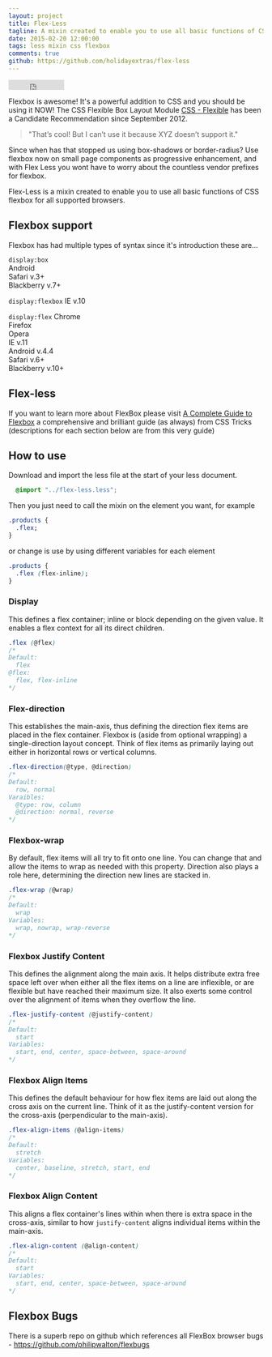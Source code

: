 ```yaml
---
layout: project
title: Flex-Less
tagline: A mixin created to enable you to use all basic functions of CSS flexbox for all supported browsers.
date: 2015-02-20 12:00:00
tags: less mixin css flexbox
comments: true
github: https://github.com/holidayextras/flex-less
---
```


<iframe src="http://ghbtns.com/github-btn.html?user=holidayextras&repo=flex-less&type=watch&count=true"
  allowtransparency="true" frameborder="0" scrolling="0" width="110" height="20" align="center"></iframe>


Flexbox is awesome! It's a powerful addition to CSS and you should be using it NOW!
The CSS Flexible Box Layout Module [CSS - Flexible](www.w3.org/TR/css3-flexbox/) has been a Candidate Recommendation since September 2012.

> "That’s cool! But I can’t use it because XYZ doesn’t support it."

Since when has that stopped us using box-shadows or border-radius?
Use flexbox now on small page components as progressive enhancement, and with Flex Less you wont have to worry about the countless vendor prefixes for flexbox.

Flex-Less is a mixin created to enable you to use all basic functions of CSS flexbox for all supported browsers.


## Flexbox support
Flexbox has had multiple types of syntax since it's introduction these are...

`display:box`   
Android  
Safari v.3+  
Blackberry v.7+  

`display:flexbox` 
IE v.10  

`display:flex`
Chrome  
Firefox  
Opera  
IE v.11  
Android v.4.4  
Safari v.6+  
Blackberry v.10+  

## Flex-less
If you want to learn more about FlexBox please visit [A Complete Guide to Flexbox](http://css-tricks.com/snippets/css/a-guide-to-flexbox/) a comprehensive and brilliant guide (as always) from CSS Tricks
(descriptions for each section below are from this very guide)

## How to use
Download and import the less file at the start of your less document.

```css
  @import "../flex-less.less";
```

Then you just need to call the mixin on the element you want, for example

```css
.products {
  .flex;
}
```
or change is use by using different variables for each element

```css
.products {
  .flex (flex-inline);
}
```

### Display
This defines a flex container; inline or block depending on the given value. It enables a flex context for all its direct children.

```css
.flex (@flex)
/*
Default:
  flex
@flex:
  flex, flex-inline
*/
```
  
### Flex-direction
This establishes the main-axis, thus defining the direction flex items are placed in the flex container. Flexbox is (aside from optional wrapping) a single-direction layout concept. Think of flex items as primarily laying out either in horizontal rows or vertical columns.

```css
.flex-direction(@type, @direction)
/*
Default:
  row, normal
Varaibles:
  @type: row, column
  @direction: normal, reverse
*/
```

### Flexbox-wrap
By default, flex items will all try to fit onto one line. You can change that and allow the items to wrap as needed with this property. Direction also plays a role here, determining the direction new lines are stacked in.

```css
.flex-wrap (@wrap)
/*
Default:
  wrap
Variables:
  wrap, nowrap, wrap-reverse
*/
```

### Flexbox Justify Content
This defines the alignment along the main axis. It helps distribute extra free space left over when either all the flex items on a line are inflexible, or are flexible but have reached their maximum size. It also exerts some control over the alignment of items when they overflow the line.

```css
.flex-justify-content (@justify-content)
/*
Default:
  start
Variables:
  start, end, center, space-between, space-around
*/
```
  
### Flexbox Align Items
This defines the default behaviour for how flex items are laid out along the cross axis on the current line. Think of it as the justify-content version for the cross-axis (perpendicular to the main-axis).

```css
.flex-align-items (@align-items)
/*
Default:
  stretch
Variables:
  center, baseline, stretch, start, end
*/
```
  
### Flexbox Align Content
This aligns a flex container's lines within when there is extra space in the cross-axis, similar to how ```justify-content``` aligns individual items within the main-axis.

```css
.flex-align-content (@align-content)
/*
Default:
  start
Variables:
  start, end, center, space-between, space-around
*/
```

## Flexbox Bugs
There is a superb repo on github which references all FlexBox browser bugs - 
https://github.com/philipwalton/flexbugs
